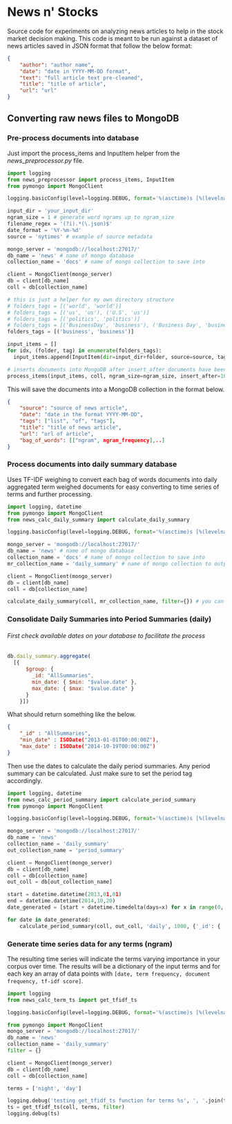 # News n' Stocks

Source code for experiments on analyzing news articles to help in the stock market decision making. This code is meant to be run against a dataset of news articles saved in JSON format that follow the below format:

```json
{  
    "author": "author name",
    "date": "date in YYYY-MM-DD format",
    "text": "full article text pre-cleaned",
    "title": "title of article",
    "url": "url"
}
```

## Converting raw news files to MongoDB

### Pre-process documents into database

Just import the process_items and InputItem helper from the *news_preprocessor.py* file.
```python
import logging
from news_preprocessor import process_items, InputItem
from pymongo import MongoClient

logging.basicConfig(level=logging.DEBUG, format='%(asctime)s [%(levelname)s] %(message)s')

input_dir = 'your_input_dir'
ngram_size = 1 # generate word ngrams up to ngram_size
filename_regex = '(?i).*(\.json)$'
date_format = '%Y-%m-%d'
source = 'nytimes' # example of source metadata

mongo_server = 'mongodb://localhost:27017/'
db_name = 'news' # name of mongo database
collection_name = 'docs' # name of mongo collection to save into

client = MongoClient(mongo_server)
db = client[db_name]
coll = db[collection_name]

# this is just a helper for my own directory structure
# folders_tags = [('world', 'world')]
# folders_tags = [('us', 'us'), ('U.S', 'us')]
# folders_tags = [('politics', 'politics')]
# folders_tags = [('BusinessDay', 'business'), ('Business Day', 'business')]
folders_tags = [('business', 'business')]

input_items = []
for idx, (folder, tag) in enumerate(folders_tags):
  input_items.append(InputItem(dir=input_dir+folder, source=source, tags=[tag], date_format=date_format, file_match_regex=filename_regex))

# inserts documents into MongoDB after insert_after documents have been produced in memory
process_items(input_items, coll, ngram_size=ngram_size, insert_after=1000)

```
This will save the documents into a MongoDB collection in the format below.
```json
{
    "source": "source of news article",
    "date": "date in the format YYYY-MM-DD",
    "tags": ["list", "of", "tags"],
    "title": "title of news article",
    "url": "url of article",
    "bag_of_words": [["ngram", ngram_frequency],..]
}
```

### Process documents into daily summary database

Uses TF-IDF weighing to convert each bag of words documents into daily aggregated term weighed documents for easy converting to time series of terms and further processing.

```python
import logging, datetime
from pymongo import MongoClient
from news_calc_daily_summary import calculate_daily_summary

logging.basicConfig(level=logging.DEBUG, format='%(asctime)s [%(levelname)s] %(message)s')

mongo_server = 'mongodb://localhost:27017/'
db_name = 'news' # name of mongo database
collection_name = 'docs' # name of mongo collection to save into
mr_collection_name = 'daily_summary' # name of mongo collection to output daily summaries into

client = MongoClient(mongo_server)
db = client[db_name]
coll = db[collection_name]

calculate_daily_summary(coll, mr_collection_name, filter={}) # you can inform mongo-like filter here
```

### Consolidate Daily Summaries into Period Summaries (daily)

###### First check available dates on your database to facilitate the process
```js
db.daily_summary.aggregate(
  [{
      $group: {
        _id: "AllSummaries",
        min_date: { $min: "$value.date" },
        max_date: { $max: "$value.date" }
      }
    }])
```
What should return something like the below.
```json
{
    "_id" : "AllSummaries",
    "min_date" : ISODate("2013-01-01T00:00:00Z"),
    "max_date" : ISODate("2014-10-19T00:00:00Z")
}
```
Then use the dates to calculate the daily period summaries. Any period summary can be calculated. Just make sure to set the period tag accordingly.

```python
import logging, datetime
from news_calc_period_summary import calculate_period_summary
from pymongo import MongoClient

logging.basicConfig(level=logging.DEBUG, format='%(asctime)s [%(levelname)s] %(message)s')

mongo_server = 'mongodb://localhost:27017/'
db_name = 'news'
collection_name = 'daily_summary'
out_collection_name = 'period_summary'

client = MongoClient(mongo_server)
db = client[db_name]
coll = db[collection_name]
out_coll = db[out_collection_name]

start = datetime.datetime(2013,01,01)
end = datetime.datetime(2014,10,20)
date_generated = [start + datetime.timedelta(days=x) for x in range(0, (end-start).days)]

for date in date_generated:
    calculate_period_summary(coll, out_coll, 'daily', 1000, {'_id': { '$eq': date }})
```

### Generate time series data for any terms (ngram)
The resulting time series will indicate the terms varying importance in your corpus over time. The results will be a dictionary of the input terms and for each key an array of data points with ```[date, term frequency, document frequency, tf-idf score]```.

```python
import logging
from news_calc_term_ts import get_tfidf_ts

logging.basicConfig(level=logging.DEBUG, format='%(asctime)s [%(levelname)s] %(message)s')

from pymongo import MongoClient
mongo_server = 'mongodb://localhost:27017/'
db_name = 'news'
collection_name = 'daily_summary'
filter = {}

client = MongoClient(mongo_server)
db = client[db_name]
coll = db[collection_name]

terms = ['night', 'day']

logging.debug('testing get_tfidf_ts function for terms %s', ', '.join(terms))
ts = get_tfidf_ts(coll, terms, filter)
logging.debug(ts)
```
